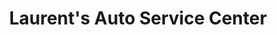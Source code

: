 ---
title: "Laurent's Auto Service Center"
url: /pelham/laurents-auto-service-center/
shop: Autowerkstatt
---